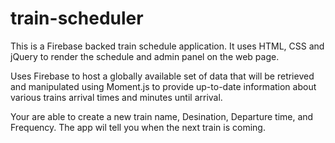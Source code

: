 # train-scheduler
This is a Firebase backed train schedule application. 
It uses HTML, CSS and jQuery to render the schedule and admin panel on the web page.

Uses Firebase to host a globally available set of data that will be retrieved and manipulated using 
Moment.js to provide up-to-date information about various trains arrival times and minutes until arrival.

Your are able to create a new train name, Desination, Departure time, and Frequency. 
The app wil tell you when the next train is coming.
